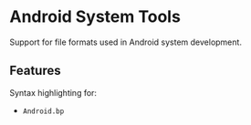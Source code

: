 # Android System Tools

Support for file formats used in Android system development.

## Features

Syntax highlighting for:

- `Android.bp`
